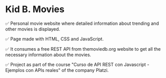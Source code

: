 # Kid B. Movies
✅ Personal movie website where detailed information about trending and other movies is displayed.

✅ Page made with HTML, CSS and JavaScript.

✅ It consumes a free REST API from themoviedb.org website to get all the necessary information about the movies.

✅ Project as part of the course "Curso de API REST con Javascript - Ejemplos con APIs reales" of the company Platzi.
